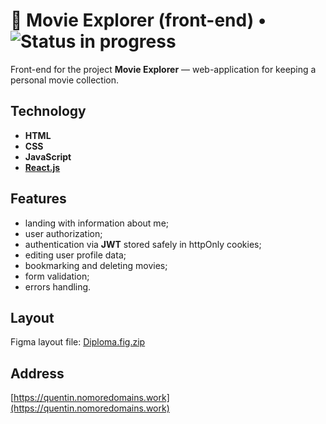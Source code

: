 # :popcorn: Movie Explorer (front-end) • ![Status in progress](https://badgen.net/badge/status/in%20progress/yellow)

Front-end for the project **Movie Explorer** — web-application for keeping a personal movie collection.

## Technology

- **HTML**
- **CSS**
- **JavaScript**
- [**React.js**](https://reactjs.org 'React.js')

## Features

- landing with information about me;
- user authorization;
- authentication via **JWT** stored safely in httpOnly cookies;
- editing user profile data;
- bookmarking and deleting movies;
- form validation;
- errors handling.

## Layout

Figma layout file: [Diploma.fig.zip](https://disk.yandex.ru/d/15n69BDswF2GrA)

## Address

[https://quentin.nomoredomains.work](https://quentin.nomoredomains.work)
